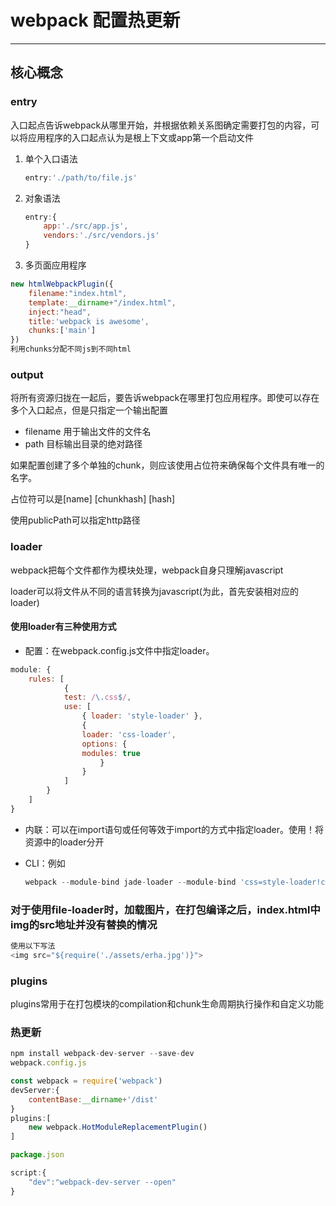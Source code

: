 # webpack 配置热更新

---

## 核心概念

### entry

入口起点告诉webpack从哪里开始，并根据依赖关系图确定需要打包的内容，可以将应用程序的入口起点认为是根上下文或app第一个启动文件

1. 单个入口语法

    ```javascript
    entry:'./path/to/file.js'
    ```

1. 对象语法

    ```javascript
    entry:{
        app:'./src/app.js',
        vendors:'./src/vendors.js'
    }
    ```
1. 多页面应用程序

```javascript
new htmlWebpackPlugin({
    filename:"index.html",
    template:__dirname+"/index.html",
    inject:"head",
    title:'webpack is awesome',
    chunks:['main']
})
利用chunks分配不同js到不同html
```

### output

将所有资源归拢在一起后，要告诉webpack在哪里打包应用程序。即使可以存在多个入口起点，但是只指定一个输出配置

* filename 用于输出文件的文件名
* path  目标输出目录的绝对路径

如果配置创建了多个单独的chunk，则应该使用占位符来确保每个文件具有唯一的名字。

占位符可以是[name] [chunkhash] [hash]

使用publicPath可以指定http路径

### loader

webpack把每个文件都作为模块处理，webpack自身只理解javascript

loader可以将文件从不同的语言转换为javascript(为此，首先安装相对应的loader)

#### 使用loader有三种使用方式

* 配置：在webpack.config.js文件中指定loader。

```javascript
module: {
    rules: [
            {
            test: /\.css$/,
            use: [
                { loader: 'style-loader' },
                {
                loader: 'css-loader',
                options: {
                modules: true
                    }
                }
            ]
        }
    ]
}
```

* 内联：可以在import语句或任何等效于import的方式中指定loader。使用！将资源中的loader分开
* CLI：例如

    ```javascript
    webpack --module-bind jade-loader --module-bind 'css=style-loader!css-loader'
    ```

### 对于使用file-loader时，加载图片，在打包编译之后，index.html中img的src地址并没有替换的情况

```javascript
使用以下写法
<img src="${require('./assets/erha.jpg')}">
```

### plugins

plugins常用于在打包模块的compilation和chunk生命周期执行操作和自定义功能

### 热更新

```javascript
npm install webpack-dev-server --save-dev
webpack.config.js

const webpack = require('webpack')
devServer:{
    contentBase:__dirname+'/dist'
}
plugins:[
    new webpack.HotModuleReplacementPlugin()
]

package.json

script:{
    "dev":"webpack-dev-server --open"
}
```